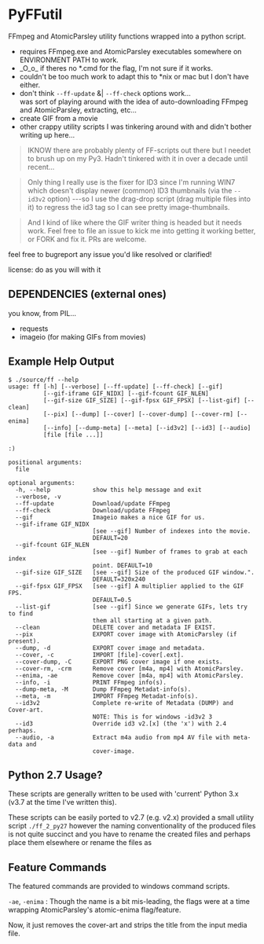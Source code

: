 PyFFutil
===================

FFmpeg and AtomicParsley utility functions wrapped into a python script.

- requires FFmpeg.exe and AtomicParsley executables somewhere on ENVIRONMENT PATH to work.
- \_O\_o\_ if theres no *.cmd for the flag, I'm not sure if it works.
- couldn't be too much work to adapt this to \*nix or mac but I don't have either.
- don't think `--ff-update` \&| `--ff-check` options work...  
  was sort of playing around with the idea of auto-downloading FFmpeg and AtomicParsley, extracting, etc...
- create GIF from a movie
- other crappy utility scripts I was tinkering around with and didn't bother writing up here...

> IKNOW there are probably plenty of FF-scripts out there but I needet to brush up on my Py3.  Hadn't tinkered with it in over a decade until recent...

> Only thing I really use is the fixer for ID3 since I'm running WIN7 which doesn't display newer (common) ID3 thumbnails (via the `--id3v2` option) ---so I use the drag-drop script (drag multiple files into it) to regress the id3 tag so I can see pretty image-thumbnails.

> And I kind of like where the GIF writer thing is headed but it needs work.
  Feel free to file an issue to kick me into getting it working better, or
  FORK and fix it.  PRs are welcome.

feel free to bugreport any issue you'd like resolved or clarified!

license: do as you will with it

DEPENDENCIES (external ones)
--------------------

you know, from PIL...

- requests
- imageio (for making GIFs from movies)

Example Help Output
----------------------

```text
$ ./source/ff --help
usage: ff [-h] [--verbose] [--ff-update] [--ff-check] [--gif]
          [--gif-iframe GIF_NIDX] [--gif-fcount GIF_NLEN]
          [--gif-size GIF_SIZE] [--gif-fpsx GIF_FPSX] [--list-gif] [--clean]
          [--pix] [--dump] [--cover] [--cover-dump] [--cover-rm] [--enima]
          [--info] [--dump-meta] [--meta] [--id3v2] [--id3] [--audio]
          [file [file ...]]

:)

positional arguments:
  file

optional arguments:
  -h, --help            show this help message and exit
  --verbose, -v
  --ff-update           Download/update FFmpeg
  --ff-check            Download/update FFmpeg
  --gif                 Imageio makes a nice GIF for us.
  --gif-iframe GIF_NIDX
                        [see --gif] Number of indexes into the movie.
                        DEFAULT=20
  --gif-fcount GIF_NLEN
                        [see --gif] Number of frames to grab at each index
                        point. DEFAULT=10
  --gif-size GIF_SIZE   [see --gif] Size of the produced GIF window.".
                        DEFAULT=320x240
  --gif-fpsx GIF_FPSX   [see --gif] A multiplier applied to the GIF FPS.
                        DEFAULT=0.5
  --list-gif            [see --gif] Since we generate GIFs, lets try to find
                        them all starting at a given path.
  --clean               DELETE cover and metadata IF EXIST.
  --pix                 EXPORT cover image with AtomicParsley (if present).
  --dump, -d            EXPORT cover image and metadata.
  --cover, -c           IMPORT [file]-cover[.ext].
  --cover-dump, -C      EXPORT PNG cover image if one exists.
  --cover-rm, -crm      Remove cover [m4a, mp4] with AtomicParsley.
  --enima, -ae          Remove cover [m4a, mp4] with AtomicParsley.
  --info, -i            PRINT FFmpeg info(s).
  --dump-meta, -M       Dump FFmpeg Metadat-info(s).
  --meta, -m            IMPORT FFmpeg Metadat-info(s).
  --id3v2               Complete re-write of Metadata (DUMP) and Cover-art.
                        NOTE: This is for windows -id3v2 3
  --id3                 Override id3 v2.[x] (the 'x') with 2.4 perhaps.
  --audio, -a           Extract m4a audio from mp4 AV file with meta-data and
                        cover-image.
```

Python 2.7 Usage?
---------------------

These scripts are generally written to be used with 'current' Python 3.x (v3.7
at the time I've written this).

These scripts can be easily ported to v2.7 (e.g. v2.x) provided a small utility
script `./ff_2_py27` however the naming conventionality of the produced files
is not quite succinct and you have to rename the created files and perhaps place
them elsewhere or rename the files as 


Feature Commands
---------------------

The featured commands are provided to windows command scripts.

`-ae`, `-enima`
: Though the name is a bit mis-leading, the flags were at a time
  wrapping AtomicParsley's atomic-enima flag/feature.

  Now, it just removes the cover-art and strips the title from
  the input media file.

